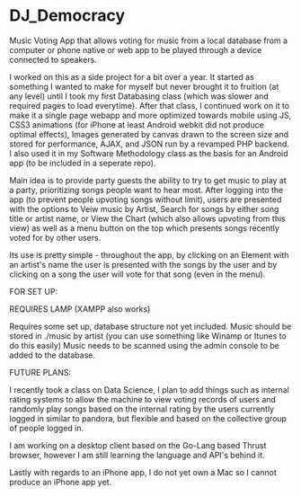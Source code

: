 # DJ_Democracy
Music Voting App that allows voting for music from a local database from a computer or phone native or web app to be played through a device connected to speakers.

I worked on this as a side project for a bit over a year. It started as something I wanted to make for myself but never brought it to fruition (at any level) until I took my first Databasing class (which was slower and required pages to load everytime). After that class, I continued work on it to make it a single page webapp and more optimized towards mobile using JS, CSS3 animations (for iPhone at least Android webkit did not produce optimal effects), Images generated by canvas drawn to the screen size and stored for performance, AJAX, and JSON run by a revamped PHP backend. I also used it in my Software Methodology class as the basis for an Android app (to be included in a seperate repo).

Main idea is to provide party guests the ability to try to get music to play at a party, prioritizing songs people want to hear most. After logging into the app (to prevent people upvoting songs without limit), users are presented with the options to Veiw music by Artist, Search for songs by either song title or artist name, or View the Chart (which also allows upvoting from this view) as well as a menu button on the top which presents songs recently voted for by other users. 

Its use is pretty simple - throughout the app, by clicking on an Element with an artist's name the user is presented with the songs by the user and by clicking on a song the user will vote for that song (even in the menu).

FOR SET UP:

REQUIRES LAMP (XAMPP also works)

Requires some set up, database structure not yet included.
Music should be stored in ./music by artist (you can use something like Winamp or Itunes to do this easily)
Music needs to be scanned using the admin console to be added to the database.

FUTURE PLANS:

I recently took a class on Data Science, I plan to add things such as internal rating systems to allow the machine to view voting records of users and randomly play songs based on the internal rating by the users currently logged in similar to pandora, but flexible and based on the collective group of people logged in.

I am working on a desktop client based on the Go-Lang based Thrust browser, however I am still learning the language and API's behind it.

Lastly with regards to an iPhone app, I do not yet own a Mac so I cannot produce an iPhone app yet.
